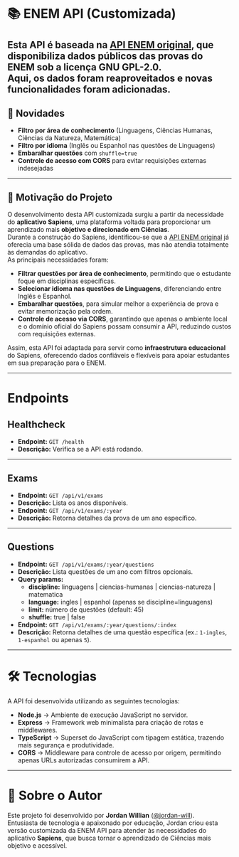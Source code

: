 # 📚 ENEM API (Customizada)

Esta API é baseada na [API ENEM original](https://github.com/yunger7/enem-api), que disponibiliza dados públicos das provas do ENEM sob a licença **GNU GPL-2.0**.  
Aqui, os dados foram reaproveitados e novas funcionalidades foram adicionadas.
---
## 🚀 Novidades
- **Filtro por área de conhecimento** (Linguagens, Ciências Humanas, Ciências da Natureza, Matemática)  
- **Filtro por idioma** (Inglês ou Espanhol nas questões de Linguagens)  
- **Embaralhar questões** com `shuffle=true`  
- **Controle de acesso com CORS** para evitar requisições externas indesejadas  
---
## 🎯 Motivação do Projeto
O desenvolvimento desta API customizada surgiu a partir da necessidade do **aplicativo Sapiens**, uma plataforma voltada para proporcionar um aprendizado mais  **objetivo e direcionado em Ciências**.  
Durante a construção do Sapiens, identificou-se que a [API ENEM original](https://github.com/yunger7/enem-api) já oferecia uma base sólida de dados das provas, mas não atendia totalmente às demandas do aplicativo.  
As principais necessidades foram:
- **Filtrar questões por área de conhecimento**, permitindo que o estudante foque em disciplinas específicas.  
- **Selecionar idioma nas questões de Linguagens**, diferenciando entre Inglês e Espanhol.  
- **Embaralhar questões**, para simular melhor a experiência de prova e evitar memorização pela ordem.  
-  **Controle de acesso via CORS**, garantindo que apenas o ambiente local e o domínio oficial do Sapiens possam consumir a API, reduzindo custos com requisições externas.  

Assim, esta API foi adaptada para servir como **infraestrutura educacional** do Sapiens, oferecendo dados confiáveis e flexíveis para apoiar estudantes em sua preparação para o ENEM.

---

# Endpoints
## Healthcheck
- **Endpoint:** `GET /health`
- **Descrição:** Verifica se a API está rodando.
---
## Exams
- **Endpoint:** `GET /api/v1/exams`
- **Descrição:** Lista os anos disponíveis.
- **Endpoint:** `GET /api/v1/exams/:year`
- **Descrição:** Retorna detalhes da prova de um ano específico.
---

## Questions
- **Endpoint:** `GET /api/v1/exams/:year/questions`
- **Descrição:** Lista questões de um ano com filtros opcionais.
- **Query params:**
  - **discipline:** linguagens | ciencias-humanas | ciencias-natureza | matematica
  - **language:** ingles | espanhol (apenas se discipline=linguagens)
  - **limit:** número de questões (default: 45)
  - **shuffle:** true | false
- **Endpoint:** `GET /api/v1/exams/:year/questions/:index`
- **Descrição:** Retorna detalhes de uma questão específica (ex.: `1-ingles`, `1-espanhol` ou apenas `5`).
---
# 🛠️ Tecnologias

A API foi desenvolvida utilizando as seguintes tecnologias:

- **Node.js** → Ambiente de execução JavaScript no servidor.  
- **Express** → Framework web minimalista para criação de rotas e middlewares.  
- **TypeScript** → Superset do JavaScript com tipagem estática, trazendo mais segurança e produtividade.  
- **CORS** → Middleware para controle de acesso por origem, permitindo apenas URLs autorizadas consumirem a API.  

---
# 👤 Sobre o Autor

Este projeto foi desenvolvido por **Jordan Willian** ([@jordan-will](https://github.com/jordan-will)).  
Entusiasta de tecnologia e apaixonado por educação, Jordan criou esta versão customizada da ENEM API para atender às necessidades do aplicativo **Sapiens**, que busca tornar o aprendizado de Ciências mais objetivo e acessível.  



